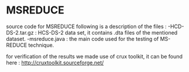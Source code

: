 # MSREDUCE
source code for MSREDUCE
following is a description of the files :
  -HCD-DS-2.tar.gz : HCS-DS-2 data set, it contains .dta files of the mentioned dataset. 
  -msreduce.java :   the main code used for the testing of MS-REDUCE technique.
  
for verification of the results we made use of crux toolkit, it can be found here : http://cruxtoolkit.sourceforge.net/ 
